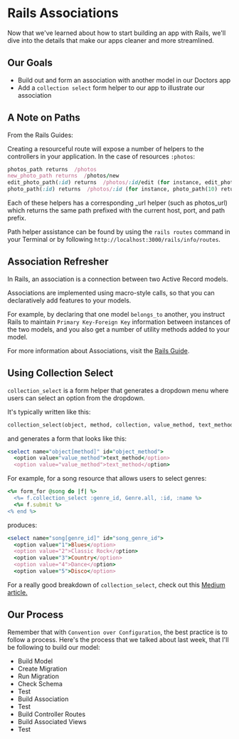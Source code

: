 # Rails Associations
Now that we've learned about how to start building an app with Rails, we'll dive into the details that make our apps cleaner and more streamlined.

## Our Goals

- Build out and form an association with another model in our Doctors app
- Add a `collection select` form helper to our app to illustrate our association


## A Note on Paths

From the Rails Guides: 

Creating a resourceful route will expose a number of helpers to the controllers in your application. In the case of resources `:photos`:

```rb
photos_path returns  /photos
new_photo_path returns  /photos/new
edit_photo_path(:id) returns  /photos/:id/edit (for instance, edit_photo_path(10) returns  /photos/10/edit)
photo_path(:id) returns  /photos/:id (for instance, photo_path(10) returns /photos/10)
```

Each of these helpers has a corresponding _url helper (such as photos_url) which returns the same path prefixed with the current host, port, and path prefix.

Path helper assistance can be found by using the `rails routes` command in your Terminal or by following `http://localhost:3000/rails/info/routes`.



## Association Refresher

In Rails, an association is a connection between two Active Record models. 

Associations are implemented using macro-style calls, so that you can declaratively add features to your models. 

For example, by declaring that one model `belongs_to` another, you instruct Rails to maintain `Primary Key-Foreign Key` information between instances of the two models, and you also get a number of utility methods added to your model.

For more information about Associations, visit the [Rails Guide](https://guides.rubyonrails.org/association_basics.html).




## Using Collection Select 

`collection_select` is a form helper that generates a dropdown menu where users can select an option from the dropdown.

It's typically written like this: 

```rb
collection_select(object, method, collection, value_method, text_method)
```

and generates a form that looks like this: 

```rb
<select name="object[method]" id="object_method">
  <option value="value_method">text_method</option>
  <option value="value_method">text_method</option>
```

For example, for a song resource that allows users to select genres: 

```rb
<%= form_for @song do |f| %>
  <%= f.collection_select :genre_id, Genre.all, :id, :name %>
  <%= f.submit %>
<% end %>
```

produces: 

```rb
<select name="song[genre_id]" id="song_genre_id">
  <option value="1">Blues</option>
  <option value="2">Classic Rock</option>
  <option value="3">Country</option>
  <option value="4">Dance</option>
  <option value="5">Disco</option>
```

For a really good breakdown of `collection_select`, check out this [Medium article.](https://medium.com/@theresamorelli/collection-select-what-the-heck-4e1cabc4be4b)


## Our Process 

Remember that with `Convention over Configuration`, the best practice is to follow a process. Here's the process that we talked about last week, that I'll be following to build our model: 

- Build Model 
- Create Migration 
- Run Migration 
- Check Schema
- Test 
- Build Association 
- Test
- Build Controller Routes 
- Build Associated Views 
- Test 



